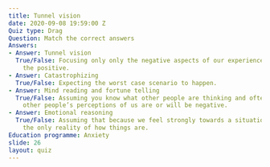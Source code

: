 ```yaml
---
title: Tunnel vision
date: 2020-09-08 19:59:00 Z
Quiz type: Drag
Question: Match the correct answers
Answers:
- Answer: Tunnel vision
  True/False: Focusing only only the negative aspects of our experience and ignoring
    the positive.
- Answer: Catastrophizing
  True/False: Expecting the worst case scenario to happen.
- Answer: Mind reading and fortune telling
  True/False: Assuming you know what other people are thinking and often assuming
    other people’s perceptions of us are or will be negative.
- Answer: Emotional reasoning
  True/False: Assuming that because we feel strongly towards a situation it must be
    the only reality of how things are.
Education programme: Anxiety
slide: 26
layout: quiz
---
```


